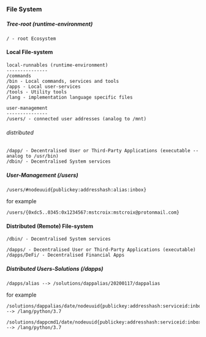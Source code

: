 ### File System

##### Tree-root (runtime-environment)
```
/ - root Ecosystem
```

#### Local File-system

```
local-runnables (runtime-environment)
---------------
/commands
/bin - Local commands, services and tools
/apps - Local user-services
/tools - Utility tools
/lang - implementation language specific files

user-management
---------------
/users/ - connected user addresses (analog to /mnt)
```

###### distributed
```
/dapp/ - Decentralised User or Third-Party Applications (executable -- analog to /usr/bin)
/dbin/ - Decentralised System services
```

##### User-Management (/users)

```
/users/#nodeuuid{publickey:addresshash:alias:inbox}
```

for example

```
/users/{0xdc5..0345:0x1234567:mstcroix:mstcroix@protonmail.com}
```

#### Distributed (Remote) File-system

```
/dbin/ - Decentralised System services

/dapps/ - Decentralised User or Third-Party Applications (executable)
/dapps/DeFi/ - Decentralised Financial Apps
```

##### Distributed Users-Solutions (/dapps)

```
/dapps/alias --> /solutions/dappalias/20200117/dappalias
```

for example

```
/solutions/dappalias/date/nodeuuid{publickey:addresshash:serviceid:inbox} --> /lang/python/3.7

/solutions/dappcmd1/date/nodeuuid{publickey:addresshash:serviceid:inbox} --> /lang/python/3.7
```
